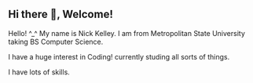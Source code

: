 ## Hi there 👋, Welcome!

Hello! ^_^ My name is Nick Kelley. I am from Metropolitan State University taking BS Computer Science. 

I have a huge interest in Coding! currently studing all sorts of things.

I have lots of skills. 
<!--
**nkelley-metro/nkelley-metro** is a ✨ _special_ ✨ repository because its `README.md` (this file) appears on your GitHub profile.

Here are some ideas to get you started:

- 🔭 I’m currently working on ...
- 🌱 I’m currently learning ...
- 👯 I’m looking to collaborate on ...
- 🤔 I’m looking for help with ...
- 💬 Ask me about ...
- 📫 How to reach me: ...
- 😄 Pronouns: ...
- ⚡ Fun fact: ...
-->
